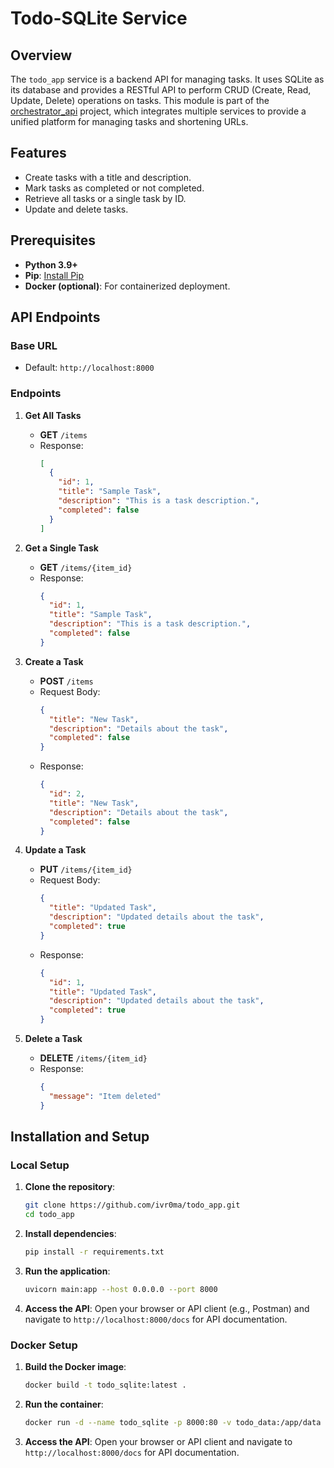 # Todo-SQLite Service

## Overview
The `todo_app` service is a backend API for managing tasks. It uses SQLite as its database and provides a RESTful API to perform CRUD (Create, Read, Update, Delete) operations on tasks.
This module is part of the [orchestrator_api](https://github.com/ivr0ma/orchestrator_api) project, which integrates multiple services to provide a unified platform for managing tasks and shortening URLs.

## Features
- Create tasks with a title and description.
- Mark tasks as completed or not completed.
- Retrieve all tasks or a single task by ID.
- Update and delete tasks.

## Prerequisites
- **Python 3.9+**
- **Pip**: [Install Pip](https://pip.pypa.io/en/stable/installation/)
- **Docker (optional)**: For containerized deployment.

## API Endpoints
### Base URL
- Default: `http://localhost:8000`

### Endpoints
1. **Get All Tasks**
   - **GET** `/items`
   - Response:
     ```json
     [
       {
         "id": 1,
         "title": "Sample Task",
         "description": "This is a task description.",
         "completed": false
       }
     ]
     ```

2. **Get a Single Task**
   - **GET** `/items/{item_id}`
   - Response:
     ```json
     {
       "id": 1,
       "title": "Sample Task",
       "description": "This is a task description.",
       "completed": false
     }
     ```

3. **Create a Task**
   - **POST** `/items`
   - Request Body:
     ```json
     {
       "title": "New Task",
       "description": "Details about the task",
       "completed": false
     }
     ```
   - Response:
     ```json
     {
       "id": 2,
       "title": "New Task",
       "description": "Details about the task",
       "completed": false
     }
     ```

4. **Update a Task**
   - **PUT** `/items/{item_id}`
   - Request Body:
     ```json
     {
       "title": "Updated Task",
       "description": "Updated details about the task",
       "completed": true
     }
     ```
   - Response:
     ```json
     {
       "id": 1,
       "title": "Updated Task",
       "description": "Updated details about the task",
       "completed": true
     }
     ```

5. **Delete a Task**
   - **DELETE** `/items/{item_id}`
   - Response:
     ```json
     {
       "message": "Item deleted"
     }
     ```

## Installation and Setup

### Local Setup
1. **Clone the repository**:
   ```bash
   git clone https://github.com/ivr0ma/todo_app.git
   cd todo_app
   ```

2. **Install dependencies**:
   ```bash
   pip install -r requirements.txt
   ```

3. **Run the application**:
   ```bash
   uvicorn main:app --host 0.0.0.0 --port 8000
   ```

4. **Access the API**:
   Open your browser or API client (e.g., Postman) and navigate to `http://localhost:8000/docs` for API documentation.

### Docker Setup

1. **Build the Docker image**:
   ```bash
   docker build -t todo_sqlite:latest .
   ```

2. **Run the container**:
   ```bash
   docker run -d --name todo_sqlite -p 8000:80 -v todo_data:/app/data todo_sqlite:latest
   ```

3. **Access the API**:
   Open your browser or API client and navigate to `http://localhost:8000/docs` for API documentation.

